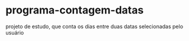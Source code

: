 # programa-contagem-datas
projeto de estudo, que conta os dias entre duas datas selecionadas pelo usuário
